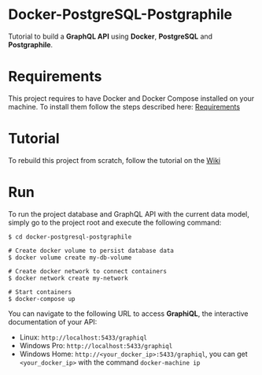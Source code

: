 # Docker-PostgreSQL-Postgraphile
Tutorial to build a **GraphQL API** using **Docker**, **PostgreSQL** and **Postgraphile**.

# Requirements
This project requires to have Docker and Docker Compose installed on your machine. To install them follow the steps described here: [Requirements](https://github.com/alexisrolland/docker-postgresql-postgraphile/wiki#requirements)

# Tutorial
To rebuild this project from scratch, follow the tutorial on the [Wiki](https://github.com/alexisrolland/docker-postgresql-postgraphile/wiki)

# Run
To run the project database and GraphQL API with the current data model, simply go to the project root and execute the following command:
```shell
$ cd docker-postgresql-postgraphile

# Create docker volume to persist database data
$ docker volume create my-db-volume

# Create docker network to connect containers
$ docker network create my-network

# Start containers
$ docker-compose up
```

You can navigate to the following URL to access **GraphiQL**, the interactive documentation of your API:
* Linux: `http://localhost:5433/graphiql`
* Windows Pro: `http://localhost:5433/graphiql`
* Windows Home: `http://<your_docker_ip>:5433/graphiql`, you can get `<your_docker_ip>` with the command `docker-machine ip`